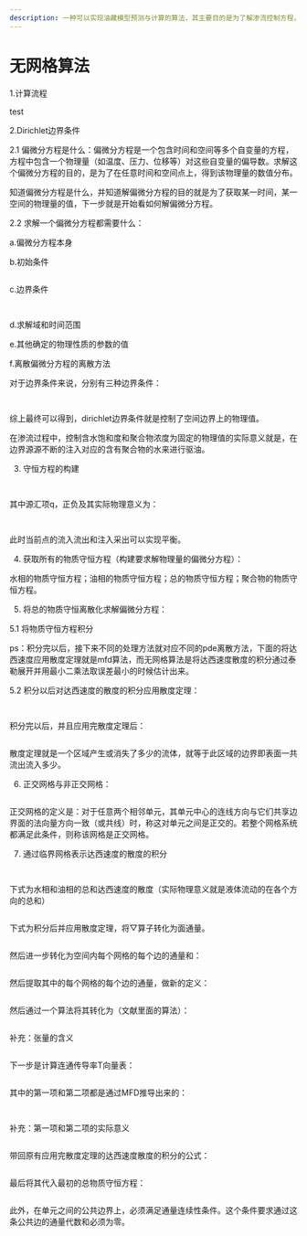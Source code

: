 ```yaml
---
description: 一种可以实现油藏模型预测与计算的算法，其主要目的是为了解渗流控制方程，即一个非稳态偏微分方程。
---
```


# 无网格算法

1.计算流程

test

2.Dirichlet边界条件

2.1 偏微分方程是什么：偏微分方程是一个包含时间和空间等多个自变量的方程，方程中包含一个物理量（如温度、压力、位移等）对这些自变量的偏导数。求解这个偏微分方程的目的，是为了在任意时间和空间点上，得到该物理量的数值分布。

知道偏微分方程是什么，并知道解偏微分方程的目的就是为了获取某一时间，某一空间的物理量的值，下一步就是开始看如何解偏微分方程。

2.2 求解一个偏微分方程都需要什么：

a.偏微分方程本身

b.初始条件

<figure><img src=".gitbook/assets/image (1) (1) (1) (1).png" alt=""><figcaption></figcaption></figure>

c.边界条件

<figure><img src=".gitbook/assets/image (3) (1) (1).png" alt=""><figcaption></figcaption></figure>

<figure><img src=".gitbook/assets/image (8).png" alt=""><figcaption></figcaption></figure>

d.求解域和时间范围

e.其他确定的物理性质的参数的值

f.离散偏微分方程的离散方法

对于边界条件来说，分别有三种边界条件：

<figure><img src=".gitbook/assets/image (2) (1) (1).png" alt=""><figcaption></figcaption></figure>

<figure><img src=".gitbook/assets/image (1) (1) (1).png" alt=""><figcaption></figcaption></figure>

综上最终可以得到，dirichlet边界条件就是控制了空间边界上的物理值。

在渗流过程中，控制含水饱和度和聚合物浓度为固定的物理值的实际意义就是，在边界源源不断的注入对应的含有聚合物的水来进行驱油。

3. 守恒方程的构建

<figure><img src=".gitbook/assets/image (4) (1).png" alt=""><figcaption></figcaption></figure>

<figure><img src=".gitbook/assets/image (5).png" alt=""><figcaption></figcaption></figure>

其中源汇项q，正负及其实际物理意义为：

<figure><img src=".gitbook/assets/image (6).png" alt=""><figcaption></figcaption></figure>

<figure><img src=".gitbook/assets/image (7).png" alt=""><figcaption></figcaption></figure>

此时当前点的流入流出和注入采出可以实现平衡。

4. 获取所有的物质守恒方程（构建要求解物理量的偏微分方程）：

水相的物质守恒方程；油相的物质守恒方程；总的物质守恒方程；聚合物的物质守恒方程。

5. 将总的物质守恒离散化求解偏微分方程：

5.1 将物质守恒方程积分

ps：积分完以后，接下来不同的处理方法就对应不同的pde离散方法，下面的将达西速度应用散度定理就是mfd算法，而无网格算法是将达西速度散度的积分通过泰勒展开并用最小二乘法取误差最小的时候估计出来。

5.2 积分以后对达西速度的散度的积分应用散度定理：

<figure><img src=".gitbook/assets/image (1) (1).png" alt=""><figcaption></figcaption></figure>

<figure><img src=".gitbook/assets/image (3) (1).png" alt=""><figcaption></figcaption></figure>

积分完以后，并且应用完散度定理后：

<figure><img src=".gitbook/assets/image (2) (1).png" alt=""><figcaption></figcaption></figure>

散度定理就是一个区域产生或消失了多少的流体，就等于此区域的边界即表面一共流出流入多少。

6. 正交网格与非正交网格：

<figure><img src=".gitbook/assets/QQ_1753779989446.png" alt=""><figcaption></figcaption></figure>

正交网格的定义是：对于任意两个相邻单元，其单元中心的连线方向与它们共享边界面的法向量方向一致（或共线）时，称这对单元之间是正交的。若整个网格系统都满足此条件，则称该网格是正交网格。

7. 通过临界网格表示达西速度的散度的积分

<figure><img src=".gitbook/assets/image (10).png" alt=""><figcaption></figcaption></figure>

<figure><img src=".gitbook/assets/image (11).png" alt=""><figcaption></figcaption></figure>

下式为水相和油相的总和达西速度的散度（实际物理意义就是液体流动的在各个方向的总和）

<figure><img src=".gitbook/assets/QQ_1753781788925.png" alt=""><figcaption></figcaption></figure>

下式为积分后并应用散度定理，将▽算子转化为面通量。

<figure><img src=".gitbook/assets/image (12).png" alt=""><figcaption></figcaption></figure>

然后进一步转化为空间内每个网格的每个边的通量和：

<figure><img src=".gitbook/assets/image (13).png" alt=""><figcaption></figcaption></figure>

然后提取其中的每个网格的每个边的通量，做新的定义：

<figure><img src=".gitbook/assets/image (14).png" alt=""><figcaption></figcaption></figure>

然后通过一个算法将其转化为（文献里面的算法）：

<figure><img src=".gitbook/assets/image (9).png" alt=""><figcaption></figcaption></figure>

补充：张量的含义

<figure><img src=".gitbook/assets/image (15).png" alt=""><figcaption></figcaption></figure>

下一步是计算连通传导率T向量表：

<figure><img src=".gitbook/assets/image (16).png" alt=""><figcaption></figcaption></figure>

其中的第一项和第二项都是通过MFD推导出来的：

<figure><img src=".gitbook/assets/image (17).png" alt=""><figcaption></figcaption></figure>

<figure><img src=".gitbook/assets/image (1).png" alt=""><figcaption></figcaption></figure>

补充：第一项和第二项的实际意义

<figure><img src=".gitbook/assets/image.png" alt=""><figcaption></figcaption></figure>

带回原有应用完散度定理的达西速度散度的积分的公式：

<figure><img src=".gitbook/assets/image (2).png" alt=""><figcaption></figcaption></figure>

最后将其代入最初的总物质守恒方程：

<figure><img src=".gitbook/assets/image (3).png" alt=""><figcaption></figcaption></figure>

此外，在单元之间的公共边界上，必须满足通量连续性条件。这个条件要求通过这条公共边的通量代数和必须为零。
